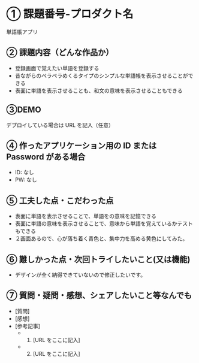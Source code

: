 # ① 課題番号-プロダクト名

単語帳アプリ

## ② 課題内容（どんな作品か）

- 登録画面で覚えたい単語を登録する
- 昔ながらのペラペラめくるタイプのシンプルな単語帳を表示させることができる
- 表面に単語を表示させることも、和文の意味を表示させることもできる

## ③DEMO

デプロイしている場合は URL を記入（任意）

## ④ 作ったアプリケーション用の ID または Password がある場合

- ID: なし
- PW: なし

## ⑤ 工夫した点・こだわった点

- 表面に単語を表示させることで、単語をの意味を記憶できる
- 表面に単語の意味を表示させることで、意味から単語を覚えているかテストもできる
- ２画面あるので、心が落ち着く青色と、集中力を高める黄色にしてみた。

## ⑥ 難しかった点・次回トライしたいこと(又は機能)

- デザインが全く納得できていないので修正したいです。

## ⑦ 質問・疑問・感想、シェアしたいこと等なんでも

- [質問]
- [感想]
- [参考記事]
  - 1. [URL をここに記入]
  - 2. [URL をここに記入]
